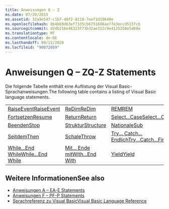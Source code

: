 ```yaml
---
title: Anweisungen Q – Z
ms.date: 07/20/2015
ms.assetid: 32a9e547-c1b7-40f2-8118-7eef1d19649e
ms.openlocfilehash: 8b4b69d63ef7335cb6751698ae77e3eccd515fcb
ms.sourcegitcommit: d2db216e46323f73b32ae312c9e4135258e5d68e
ms.translationtype: MT
ms.contentlocale: de-DE
ms.lasthandoff: 09/22/2020
ms.locfileid: "90872059"
---
```

# <a name="q-z-statements"></a><span data-ttu-id="b2e7f-102">Anweisungen Q – Z</span><span class="sxs-lookup"><span data-stu-id="b2e7f-102">Q-Z Statements</span></span>

<span data-ttu-id="b2e7f-103">Die folgende Tabelle enthält eine Auflistung der Visual Basic-Sprachanweisungen.</span><span class="sxs-lookup"><span data-stu-id="b2e7f-103">The following table contains a listing of Visual Basic language statements.</span></span>  
  
|||||  
|---|---|---|---|  
|[<span data-ttu-id="b2e7f-104">RaiseEvent</span><span class="sxs-lookup"><span data-stu-id="b2e7f-104">RaiseEvent</span></span>](raiseevent-statement.md)|[<span data-ttu-id="b2e7f-105">ReDim</span><span class="sxs-lookup"><span data-stu-id="b2e7f-105">ReDim</span></span>](redim-statement.md)|[<span data-ttu-id="b2e7f-106">REM</span><span class="sxs-lookup"><span data-stu-id="b2e7f-106">REM</span></span>](rem-statement.md)|[<span data-ttu-id="b2e7f-107">RemoveHandler</span><span class="sxs-lookup"><span data-stu-id="b2e7f-107">RemoveHandler</span></span>](removehandler-statement.md)|  
|[<span data-ttu-id="b2e7f-108">Fortsetzen</span><span class="sxs-lookup"><span data-stu-id="b2e7f-108">Resume</span></span>](resume-statement.md)|[<span data-ttu-id="b2e7f-109">Return</span><span class="sxs-lookup"><span data-stu-id="b2e7f-109">Return</span></span>](return-statement.md)|[<span data-ttu-id="b2e7f-110">Select...Case</span><span class="sxs-lookup"><span data-stu-id="b2e7f-110">Select...Case</span></span>](select-case-statement.md)|[<span data-ttu-id="b2e7f-111">Set</span><span class="sxs-lookup"><span data-stu-id="b2e7f-111">Set</span></span>](set-statement.md)|  
|[<span data-ttu-id="b2e7f-112">Beenden</span><span class="sxs-lookup"><span data-stu-id="b2e7f-112">Stop</span></span>](stop-statement.md)|[<span data-ttu-id="b2e7f-113">Struktur</span><span class="sxs-lookup"><span data-stu-id="b2e7f-113">Structure</span></span>](structure-statement.md)|[<span data-ttu-id="b2e7f-114">Nationale</span><span class="sxs-lookup"><span data-stu-id="b2e7f-114">Sub</span></span>](sub-statement.md)|[<span data-ttu-id="b2e7f-115">SyncLock</span><span class="sxs-lookup"><span data-stu-id="b2e7f-115">SyncLock</span></span>](synclock-statement.md)|  
|[<span data-ttu-id="b2e7f-116">Seitdem</span><span class="sxs-lookup"><span data-stu-id="b2e7f-116">Then</span></span>](then-statement.md)|[<span data-ttu-id="b2e7f-117">Schale</span><span class="sxs-lookup"><span data-stu-id="b2e7f-117">Throw</span></span>](throw-statement.md)|[<span data-ttu-id="b2e7f-118">Try... Catch... Endlich</span><span class="sxs-lookup"><span data-stu-id="b2e7f-118">Try...Catch...Finally</span></span>](try-catch-finally-statement.md)|[<span data-ttu-id="b2e7f-119">Genutzt</span><span class="sxs-lookup"><span data-stu-id="b2e7f-119">Using</span></span>](using-statement.md)|  
|[<span data-ttu-id="b2e7f-120">While...End While</span><span class="sxs-lookup"><span data-stu-id="b2e7f-120">While...End While</span></span>](while-end-while-statement.md)|[<span data-ttu-id="b2e7f-121">Mit... Ende mit</span><span class="sxs-lookup"><span data-stu-id="b2e7f-121">With...End With</span></span>](with-end-with-statement.md)|[<span data-ttu-id="b2e7f-122">Yield</span><span class="sxs-lookup"><span data-stu-id="b2e7f-122">Yield</span></span>](yield-statement.md)||  
  
## <a name="see-also"></a><span data-ttu-id="b2e7f-123">Weitere Informationen</span><span class="sxs-lookup"><span data-stu-id="b2e7f-123">See also</span></span>

- [<span data-ttu-id="b2e7f-124">Anweisungen A – E</span><span class="sxs-lookup"><span data-stu-id="b2e7f-124">A-E Statements</span></span>](a-e-statements.md)
- [<span data-ttu-id="b2e7f-125">Anweisungen F – P</span><span class="sxs-lookup"><span data-stu-id="b2e7f-125">F-P Statements</span></span>](f-p-statements.md)
- [<span data-ttu-id="b2e7f-126">Sprachreferenz zu Visual Basic</span><span class="sxs-lookup"><span data-stu-id="b2e7f-126">Visual Basic Language Reference</span></span>](../index.md)
